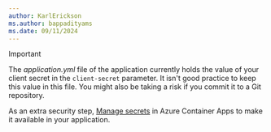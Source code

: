 ```yaml
---
author: KarlErickson
ms.author: bappadityams
ms.date: 09/11/2024
---
```


> [!IMPORTANT]
> The *application.yml* file of the application currently holds the value of your client secret in the `client-secret` parameter. It isn't good practice to keep this value in this file. You might also be taking a risk if you commit it to a Git repository.
>
> As an extra security step, [Manage secrets](../../container-apps/manage-secrets?tabs=azure-portal) in Azure Container Apps to make it available in your application.
